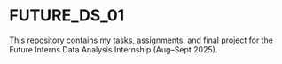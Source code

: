 # FUTURE_DS_01
This repository contains my tasks, assignments, and final project for the Future Interns Data Analysis Internship (Aug–Sept 2025).
